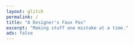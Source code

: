 ```yaml
---
layout: glitch
permalink: /
title: "A Designer's Faux Pas"
excerpt: "Making stuff one mistake at a time."
ads: false
---
```

